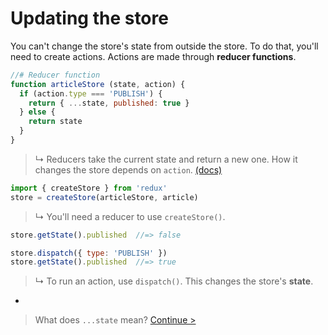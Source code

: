 # Updating the store

You can't change the store's state from outside the store. To do that, you'll need to create actions. Actions are made through **reducer functions**.

```js
//# Reducer function
function articleStore (state, action) {
  if (action.type === 'PUBLISH') {
    return { ...state, published: true }
  } else {
    return state
  }
}
```

> ↳ Reducers take the current state and return a new one. How it changes the store depends on `action`. [(docs)](http://redux.js.org/docs/basics/Reducers.html)

```js
import { createStore } from 'redux'
store = createStore(articleStore, article)
```

> ↳ You'll need a reducer to use `createStore()`.

```js
store.getState().published  //=> false

store.dispatch({ type: 'PUBLISH' })
store.getState().published  //=> true
```

> ↳ To run an action, use `dispatch()`. This changes the store's **state**.

-

> What does `...state` mean? [Continue >](spread-operator.md)
